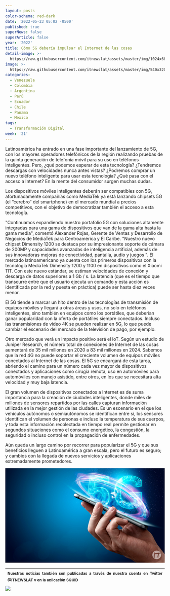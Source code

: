 ```yaml
---
layout: posts
color-schema: red-dark
date: '2022-05-23 05:02 -0500'
published: true
superNews: false
superArticle: false
year: '2022'
title: Cómo 5G debería impulsar el Internet de las cosas
detail-image: >-
  https://raw.githubusercontent.com/itnewslat/assets/master/img/1024x680/cel-5g-g.jpg
image: >-
  https://raw.githubusercontent.com/itnewslat/assets/master/img/540x320/cel-5g-p.jpg
categories:
  - Venezuela
  - Colombia
  - Argentina
  - Perú
  - Ecuador
  - Chile
  - Panama
  - Mexico
tags:
  - Transformación Digital
week: '21'
---
```

Latinoamérica ha entrado en una fase importante del lanzamiento de 5G, con los mayores operadores telefónicos de la región realizando pruebas de la quinta generación de telefonía móvil para su uso en teléfonos inteligentes. Pero, ¿qué podemos esperar de esta tecnología? ¿Tendremos descargas con velocidades nunca antes vistas? ¿Podremos comprar un nuevo teléfono inteligente para usar esta tecnología? ¿Qué pasa con el acceso a Internet? En la mente del consumidor surgen muchas dudas.

Los dispositivos móviles inteligentes deberán ser compatibles con 5G, afortunadamente compañías como MediaTek ya está lanzando chipsets 5G (el “cerebro” del smartphone) en el mercado mundial a precios competitivos, con el objetivo de democratizar también el acceso a esta tecnología.

"Continuamos expandiendo nuestro portafolio 5G con soluciones altamente integradas para una gama de dispositivos que van de la gama alta hasta la gama media", comentó Alexander Rojas, Gerente de Ventas y Desarrollo de Negocios de MediaTek para Centroamérica y El Caribe. "Nuestro nuevo chipset Dimensity 1200 se destaca por su impresionante soporte de cámara de 200MP y capacidades avanzadas de inteligencia artificial, además de sus innovadoras mejoras de conectividad, pantalla, audio y juegos ".
El mercado latinoamericano ya cuenta con los primeros dispositivos con la tecnología MediaTek Dimensity 1200 y 1100 en dispositivos como el Xiaomi 11T. 
Con este nuevo estándar, se estiman velocidades de conexión y descarga de datos superiores a 1 Gb / s. La latencia (que es el tiempo que transcurre entre que el usuario ejecuta un comando y esta acción es identificada por la red y puesta en práctica) puede ser hasta diez veces menor. 

El 5G tiende a marcar un hito dentro de las tecnologías de transmisión de equipos móviles y llegará a otras áreas y usos, no solo en teléfonos inteligentes, sino también en equipos como los portátiles, que deberían ganar popularidad con la oferta de portátiles siempre conectados. Incluso las transmisiones de video 4K se pueden realizar en 5G, lo que puede cambiar el escenario del mercado de la televisión de pago, por ejemplo.

Otro mercado que verá un impacto positivo será el IoT. Según un estudio de Juniper Research, el número total de conexiones de Internet de las cosas aumentará de 35 mil millones en 2020 a 83 mil millones en 2024. Sabemos que la red 4G no puede soportar el creciente volumen de equipos móviles conectados al Internet de las cosas. El 5G se encargará de esta tarea, abriendo el camino para un número cada vez mayor de dispositivos conectados y aplicaciones como cirugía remota, uso en automóviles para automóviles con manejo asistido, entre otros, en los que se necesitará alta velocidad y muy baja latencia.

El gran volumen de dispositivos conectados a Internet es de suma importancia para la creación de ciudades inteligentes, donde miles de millones de sensores repartidos por las calles capturan información utilizada en la mejor gestión de las ciudades. Es un escenario en el que los vehículos autónomos o semiautónomos se identifican entre sí, los sensores identifican el volumen de personas e incluso la temperatura de sus cuerpos, y toda esta información recolectada en tiempo real permite gestionar en segundos situaciones como el consumo energético, la congestión, la seguridad o incluso control en la propagación de enfermedades.

Aún queda un largo camino por recorrer para popularizar el 5G y que sus beneficios lleguen a Latinoamérica a gran escala, pero el futuro es seguro; y cambios con la llegada de nuevos servicios y aplicaciones extremadamente prometedores.

![](https://raw.githubusercontent.com/itnewslat/assets/master/img/540x320/cel-5g-p.jpg)

<table style="height: 42px;" width="569">
<tbody>
<tr>
<td style="text-align: justify;"><sub><strong>Nuestras noticias también son publicadas a través de nuestra cuenta en Twitter <a href="https://twitter.com/itnewslat?lang=es">@ITNEWSLAT</a> y en la aplicación <a href="https://squidapp.co/en/">SQUID</a></strong></sub></td>
</tr>
</tbody>
</table>

<img src="https://tracker.metricool.com/c3po.jpg?hash=56f88a41e39ab42c063cc51676587a04"/>